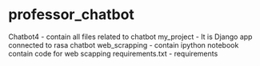 # professor_chatbot
Chatbot4 - contain all files related to chatbot
my_project - It is Django app connected to rasa chatbot
web_scrapping -  contain ipython notebook contain code for web scapping
requirements.txt - requirements 
